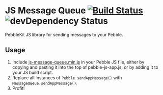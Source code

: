 # JS Message Queue [![Build Status](https://travis-ci.org/smallstoneapps/js-message-queue.png?branch=master)](https://travis-ci.org/smallstoneapps/js-message-queue) ![devDependency Status](https://david-dm.org/smallstoneapps/js-message-queue/dev-status.png)

PebbleKit JS library for sending messages to your Pebble.

## Usage

1. Include [js-message-queue.min.js](https://raw.github.com/smallstoneapps/js-message-queue/master/js-message-queue.min.js) in your Pebble JS file, either by copying and pasting it into the top of pebble-js-app.js, or by adding it to your JS build script.
2. Replace all instances of `Pebble.sendAppMessage()` with `MessageQueue.sendAppMessage()`.
3. Profit!

